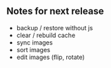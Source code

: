 ## Notes for next release

- backup / restore without js
- clear / rebuild cache
- sync images
- sort images
- edit images (flip, rotate)